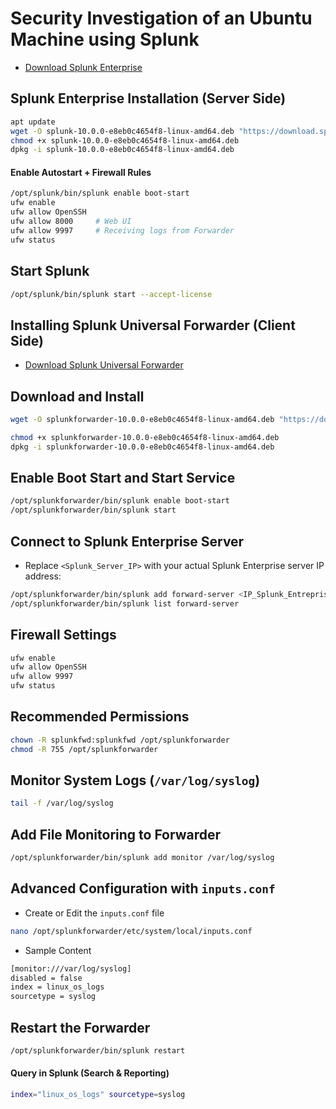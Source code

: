 # Security Investigation of an Ubuntu Machine using Splunk

- [Download Splunk Enterprise](https://www.splunk.com/en_us/download/splunk-enterprise.html)

## Splunk Enterprise Installation (Server Side)

```sh
apt update
wget -O splunk-10.0.0-e8eb0c4654f8-linux-amd64.deb "https://download.splunk.com/products/splunk/releases/10.0.0/linux/splunk-10.0.0-e8eb0c4654f8-linux-amd64.deb"
chmod +x splunk-10.0.0-e8eb0c4654f8-linux-amd64.deb
dpkg -i splunk-10.0.0-e8eb0c4654f8-linux-amd64.deb
```

#### Enable Autostart + Firewall Rules

```sh
/opt/splunk/bin/splunk enable boot-start
ufw enable
ufw allow OpenSSH
ufw allow 8000     # Web UI
ufw allow 9997     # Receiving logs from Forwarder
ufw status
```

## Start Splunk

```sh
/opt/splunk/bin/splunk start --accept-license
```

## Installing Splunk Universal Forwarder (Client Side)

- [Download Splunk Universal Forwarder](https://www.splunk.com/en_us/download/universal-forwarder.html)

## Download and Install

```sh
wget -O splunkforwarder-10.0.0-e8eb0c4654f8-linux-amd64.deb "https://download.splunk.com/products/universalforwarder/releases/10.0.0/linux/splunkforwarder-10.0.0-e8eb0c4654f8-linux-amd64.deb"

chmod +x splunkforwarder-10.0.0-e8eb0c4654f8-linux-amd64.deb
dpkg -i splunkforwarder-10.0.0-e8eb0c4654f8-linux-amd64.deb
```

## Enable Boot Start and Start Service

```sh
/opt/splunkforwarder/bin/splunk enable boot-start
/opt/splunkforwarder/bin/splunk start
```

## Connect to Splunk Enterprise Server

- Replace `<Splunk_Server_IP>` with your actual Splunk Enterprise server IP address:

```sh
/opt/splunkforwarder/bin/splunk add forward-server <IP_Splunk_Entreprise>:9997 -auth admin:Admin@123
/opt/splunkforwarder/bin/splunk list forward-server
```

## Firewall Settings

```sh
ufw enable
ufw allow OpenSSH
ufw allow 9997
ufw status
```

## Recommended Permissions

```sh
chown -R splunkfwd:splunkfwd /opt/splunkforwarder
chmod -R 755 /opt/splunkforwarder
```

## Monitor System Logs (`/var/log/syslog`)

```sh
tail -f /var/log/syslog
```

## Add File Monitoring to Forwarder

```sh
/opt/splunkforwarder/bin/splunk add monitor /var/log/syslog
```

## Advanced Configuration with `inputs.conf`

- Create or Edit the `inputs.conf` file

```sh
nano /opt/splunkforwarder/etc/system/local/inputs.conf
```

- Sample Content

```sh
[monitor:///var/log/syslog]
disabled = false
index = linux_os_logs
sourcetype = syslog
```

## Restart the Forwarder

```sh
/opt/splunkforwarder/bin/splunk restart
```

#### Query in Splunk (Search & Reporting)

```sh
index="linux_os_logs" sourcetype=syslog
```
